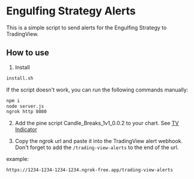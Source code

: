 # Engulfing Strategy Alerts

This is a simple script to send alerts for the Engulfing Strategy to TradingView.

## How to use

1. Install

```sh
install.sh
```

If the script doesn't work, you can run the following commands manually:

```sh
npm i
node server.js
ngrok http 8080
```

2. Add the pine script Candle_Breaks_1v1_0.0.2 to your chart. See [TV Indicator](https://www.tradingview.com/script/sY3O4f3W-Engulfing-Candle-1v1-0-0-2/)

3. Copy the ngrok url and paste it into the TradingView alert webhook. Don't forget to add the `/trading-view-alerts` to the end of the url.

example:

```
https://1234-1234-1234-1234.ngrok-free.app/trading-view-alerts
```
